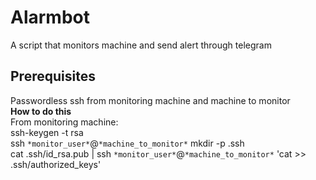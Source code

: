 # Alarmbot
A script that monitors machine and send alert through telegram
## Prerequisites
Passwordless ssh from monitoring machine and machine to monitor </br>
**How to do this**</br>
From monitoring machine:</br>
ssh-keygen -t rsa</br>
ssh `*monitor_user*`@`*machine_to_monitor*` mkdir -p .ssh</br>
cat .ssh/id_rsa.pub | ssh `*monitor_user*`@`*machine_to_monitor*` 'cat >> .ssh/authorized_keys'</br>
